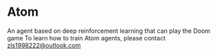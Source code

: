 # Atom
An agent based on deep reinforcement learning that can play the Doom game
To learn how to train Atom agents, please contact zls1998222@outlook.com
